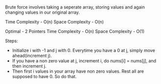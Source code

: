 Brute force involves taking a seperate array, storing values and again changing values in our original array.

Time Complexity - O(n)
Space Complexity - O(n)

Optimal - 2 Pointers
Time Complexity - O(n)
Space Complexity - O(1)


Steps:
- Initialize i with -1 and j with 0. Everytime you have a 0 at j, simply move ahead(increment j).
- If you have a non zero value at j, increment i, do nums[i] = nums[j], and then increment j.
- Then first i values in your array have non zero values. Rest all are supposed to have 0. So do that.
